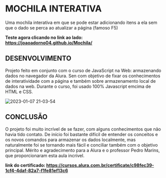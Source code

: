 # MOCHILA INTERATIVA
Uma mochila interativa em que se pode estar adicionando itens a ela sem que o dado se perca ao atualizar a página (famoso F5)

**Teste agora clicando no link ao lado: https://joaoadorno04.github.io/Mochila/**

## DESENVOLVIMENTO
Projeto feito em conjunto com o curso de JavaScript na Web: armazenando dados no navegador da Alura. Sen com objetivo de fixar os conhecimentos de interatividade com a página e também sobre armazenamento local de dados na web. Durante o curso, foi usado 100% Javascript emcima de HTML e CSS. 

![2023-01-07 21-03-54](https://user-images.githubusercontent.com/109123053/211174953-aa33838d-a0a9-428c-a515-963e5d02f5eb.gif)


## CONCLUSÃO
O projeto foi muito incrível de se fazer, com alguns conhecimentos que não havia tido contato. De início foi bastante difícil de entender os conceitos e os novos comandos para armazenar os dados localmente, mas naturalmente foi se tornando mais fácil e conciliar também com o objetivo principal. Mérito e agradecimento para a Alura e o professor Pedro Marins, que proporcionaram esta aula incrível.

**link do certificado: https://cursos.alura.com.br/certificate/c98fec39-1cf4-4daf-82a7-f1fe81ef13c6**
